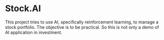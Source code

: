 # Stock.AI
This project tries to use AI, specifically reinforcement learning, to manage a stock portfolio. The objective is to be practical. So this is not only a demo of AI application in investment.
